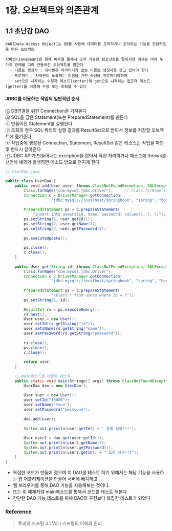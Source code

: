 # 1장. 오브젝트와 의존관계
## 1.1 초난감 DAO
    DAO(Data Access Object)는 DB를 사용해 데이터를 조회하거나 조작하는 기능을 전담하도록 만든 오브젝트
    
    자바빈(JavaBean)은 원래 비주얼 툴에서 조작 가능한 컴포넌트를 말하지만 이제는 아래 두 가지 관례를 따라 만들어진 오브젝트를 말한다
      - 디폴트 생성자 : 자바빈은 파라미터가 없는 디폴트 생성자를 갖고 있어야 한다
      - 프로퍼티 : 자바빈이 노출하는 이름을 가진 속성을 프로퍼티라하며 
        set으로 시작하는 수정자 메소드(setter)와 get으로 시작하는 접근자 메소드(getter)를 이용해 수정 또는 조회할 수 있다

#### JDBC를 이용하는 작업의 일반적인 순서
  ⓐ DB연결을 위한 Connection을 가져온다</br>
  ⓑ SQL을 담은 Statement(또는 PreparedStatement)를 만든다</br>
  ⓒ 만들어진 Statement를 실행한다</br>
  ⓓ 조회의 경우 SQL 쿼리의 실행 결과를 ResultSet으로 받아서 정보를 저장할 오브젝트에 옮겨준다</br>
  ⓔ 작업중에 생성된 Connection, Statement, ResultSet 같은 리소스는 작업을 마친 후 반드시 닫아준다</br>
  ⓕ JDBC API가 만들어내는 exception을 잡아서 직접 처리하거나 메소드에 throws를 선언해 예외가 발생하면 메소드 밖으로 던지게 한다</br>
  
```java
// UserDao.java

public class UserDao {
    public void add(User user) throws ClassNotFoundException, SQLException {
        Class.forName("com.mysql.jdbc.Driver");     // Class.forName(); → 드라이버 로드/ JVM에 해당 클래스를 로드한다
        Connection c = DriverManager.getConnection(
                    "jdbc:mysql://localhost/springbook", "spring", "book");
        
        PreparedStatement ps = c.prepareStatement(
            "insert into useers(id, name, password) values(?, ?, ?)");
        ps.setString(1, user.getId());
        ps.setString(2, user.getName());
        ps.setString(3, user.getPassword());
        
        ps.executeUpdate();
        
        ps.close();
        c.close();
    }
    
    public User get(String id) throws ClassNotFoundException, SQLException {
        Class.forName("com.mysql.jdbc.Driver");
        Connection c = DriverManager.getConnection(
                    "jdbc:mysql://localhost/springbook", "spring", "book");
        
        PreparedStatement ps = c.prepareStatement(
                    "select * from users where id = ?");
        ps.setString(1, id);
        
        ResultSet rs = ps.executeQuery();
        rs.next();
        User user = new User();
        user.setId(rs.getString("id"));
        user.setsName(rs.getString("name"));
        user.setPassword(rs.getString("password"));
        
        rs.close();
        ps.close();
        c.close();
        
        return user;
    }
    
    // main메소드를 이용한 테스트
    public static void main(Stringp[] args) throws ClassNotFoundException, SQLException {
        UserDao dao = new UserDao();
        
        User suer = new User();
        user.setId("10000");
        user.setName("Youn");
        user.setPassword("pwisyoun");
        
        dao.add(user);
        
        System.out.println(user.getId() + " 등록 성공!!!");
        
        User user2 = dao.get(user.getId());
        System.out.println(user2.getName());
        System.out.println(user.getPassword());
        System.out.println(user2.getId() + " 조회 성공!!!");
    }
}
```

* 복잡한 코드가 만들어 졌으며 이 DAO를 테스트 하기 위해서는 해당 기능을 사용하는 웹 어플리케이션을 만들어 서버에 배치하고
* 웹 브라우저를 통해 DAO 기능을 사용해보는 것이다.
* 또는 위 예제처럼 main메소드를 통해서 코드를 테스트 해본다
* 간단한 DAO 기능 테스트를 위해 DAO의 구현보다 복잡한 테스트가 되었다


### Reference
> 토비의 스프링 3.1 Vol.l 스프링의 이해와 원리
